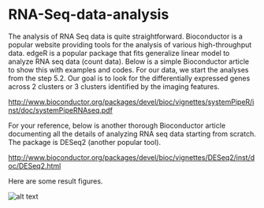 # RNA-Seq-data-analysis

The analysis of RNA Seq data is quite straightforward. Bioconductor is a popular website providing tools for the analysis of various high-throughput data.  edgeR is a popular package that fits generalize linear model to analyze RNA seq data (count data).  Below is a simple Bioconductor article to show this with examples and codes. For our data, we start the analyses from the step 5.2.  Our goal is to look for the differentially expressed genes across 2 clusters or 3 clusters identified by the imaging features.  

http://www.bioconductor.org/packages/devel/bioc/vignettes/systemPipeR/inst/doc/systemPipeRNAseq.pdf


For your reference, below is another thorough Bioconductor article documenting all the details of analyzing RNA seq data starting from scratch.  The package is DESeq2 (another popular tool).     

http://www.bioconductor.org/packages/devel/bioc/vignettes/DESeq2/inst/doc/DESeq2.html

Here are some result figures.

![alt text](https://github.com/yue0814/)

